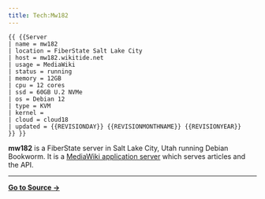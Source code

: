 ```yaml
---
title: Tech:Mw182
---
```


```
{{ {{Server
| name = mw182
| location = FiberState Salt Lake City
| host = mw182.wikitide.net
| usage = MediaWiki
| status = running
| memory = 12GB
| cpu = 12 cores
| ssd = 60GB U.2 NVMe
| os = Debian 12
| type = KVM
| kernel =
| cloud = cloud18
| updated = {{REVISIONDAY}} {{REVISIONMONTHNAME}} {{REVISIONYEAR}}
}} }}
```

**mw182** is a FiberState server in Salt Lake City, Utah running Debian Bookworm. It is a [MediaWiki application server](/tech-docs/techmediawiki_appserver) which serves articles and the API.

----
**[Go to Source &rarr;](https://meta.miraheze.org/wiki/Tech:Mw182)**